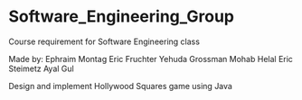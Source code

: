 # Software_Engineering_Group

Course requirement for Software Engineering class

Made by: Ephraim Montag
         Eric Fruchter
         Yehuda Grossman
         Mohab Helal
         Eric Steimetz
         Ayal Gul

Design and implement Hollywood Squares game using Java 
